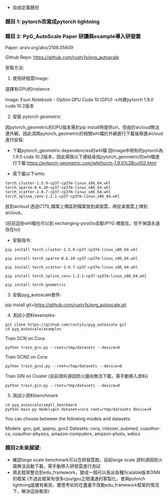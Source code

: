 - 自由定義題目

### 題目 1: pytorch改寫成pytorch lightning


### 題目 2: PyG_AutoScale Paper 研讀與example導入研發雲 

Paper: arxiv.org/abs/2106.05609

Github Repo: https://github.com/rusty1s/pyg_autoscale

安裝方法: 

1. 使用研發雲Image: 

選擇有GPU的instance

image: Esun Notebook - Opiton GPU Cuda 10 (GPU) ->內建pytorch 1.9.0 cuda 10.2版本

2. 安裝 pytorch geometric 

因pytorch_geometric的GPU版本需於pip install時提供url，但由於aicloud無法連外網，因此須將pytorch_geometric的相關whl檔於外網進行下載後移進aicloud進行安裝:

- 下載pytorch_geometric dependencies的whl檔
因image中現有的pytorch為1.9.0 cuda 10.2版本，因此需致以下連結尋找pytorch_geometric的whl檔進行下載:https://pytorch-geometric.com/whl/torch-1.9.0%2Bcu102.html

- 需下載以下whls:
```
torch_cluster-1.5.9-cp37-cp37m-linux_x86_64.whl
torch_sparse-0.6.10-cp37-cp37m-linux_x86_64.whl
torch_scatter-2.0.7-cp37-cp37m-linux_x86_64.whl
torch_spline_conv-1.2.1-cp37-cp37m-linux_x86_64.whl
```
放到aicloud
透過C170_檔案上傳區把檔案放到桌面雲，再從桌面雲上傳到aicloud。



(目前這些whl檔也可以到 exchanging-pool/to奕勳/PYG 裡面找，但不保證永遠存在lol) 

- 安裝指令:
```
pip install torch_cluster-1.5.9-cp37-cp37m-linux_x86_64.whl

pip install torch_sparse-0.6.10-cp37-cp37m-linux_x86_64.whl

pip install torch_scatter-2.0.7-cp37-cp37m-linux_x86_64.whl

pip install torch_spline_conv-1.2.1-cp37-cp37m-linux_x86_64.whl

pip install torch-geometric
```

3. 安裝pyg_autoscale套件: 

pip install git+https://github.com/rusty1s/pyg_autoscale.git


4. 測試小資料examples:
```
git clone https://github.com/rusty1s/pyg_autoscale.git
cd pyg_autoscale/examples
```
Train GCN on Cora:
```
python train_gcn.py --root=/tmp/datasets --device=0
```
Train GCN2 on Cora:
```
python train_gcn2.py --root=/tmp/datasets --device=0
```
Train GIN on Cluster (目前資料源因防火牆尚無法下載，需手動移入資料) 
```
python train_gin.py --root=/tmp/datasets --device=0
```

5. 測試小資料benchmark
```
cd pyg_autoscale/small_benchmark
python main.py model=gcn dataset=cora root=/tmp/datasets device=0
```

You can choose between the following models and datasets:

Models: gcn, gat, appnp, gcn2
Datasets: cora, citesser, pubmed, coauthor-cs, coauthor-physics, amazon-computers, amazon-photo, wikics

### 題目2未來展望: 

- 確認large scale benchmark可以在研發雲跑，目前large scale 資料源因防火牆無法自動下載，需手動移入研發雲進行測試
- 將此框架整合到edu_framework，變成一個可以長出各種Scalable版本GNN的框架 (不過此框架有很多cpu/gpu之間溝通的客製化，會與pytorch lightning底層有衝突，要思考如何在盡量不改動edu_framework框架的情況下，解決這些衝突) 





